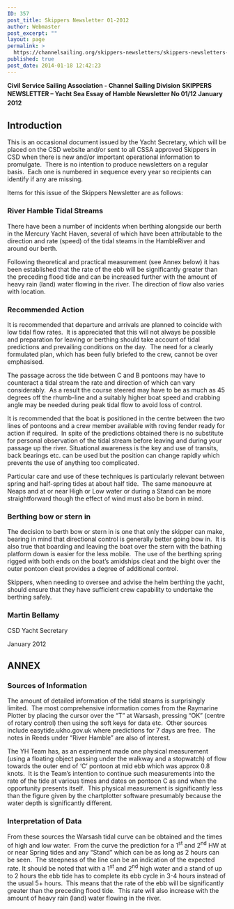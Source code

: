 ```yaml
---
ID: 357
post_title: Skippers Newsletter 01-2012
author: Webmaster
post_excerpt: ""
layout: page
permalink: >
  https://channelsailing.org/skippers-newsletters/skippers-newsletters-archive-for-2010-to-2014/skippers-newsletter-01-2012/
published: true
post_date: 2014-01-18 12:42:23
---
```

<b>Civil Service Sailing Association - Channel Sailing Division</b>
<b>SKIPPERS NEWSLETTER – Yacht Sea Essay of Hamble</b>
<b>Newsletter No 01/12</b>
<b style="line-height:1.5em;">January 2012</b>
<h2><b>Introduction</b></h2>
This is an occasional document issued by the Yacht Secretary, which will be placed on the CSD website and/or sent to all CSSA approved Skippers in CSD when there is new and/or important operational information to promulgate.  There is no intention to produce newsletters on a regular basis.  Each one is numbered in sequence every year so recipients can identify if any are missing.

Items for this issue of the Skippers Newsletter are as follows:
<h3><b>River Hamble Tidal Streams</b></h3>
There have been a number of incidents when berthing alongside our berth in the Mercury Yacht Haven, several of which have been attributable to the direction and rate (speed) of the tidal steams in the HambleRiver and around our berth.

Following theoretical and practical measurement (see Annex below) it has been established that the rate of the ebb will be significantly greater than the preceding flood tide and can be increased further with the amount of heavy rain (land) water flowing in the river. The direction of flow also varies with location.
<h3><b>Recommended Action</b></h3>
It is recommended that departure and arrivals are planned to coincide with low tidal flow rates.  It is appreciated that this will not always be possible and preparation for leaving or berthing should take account of tidal predictions and prevailing conditions on the day.  The need for a clearly formulated plan, which has been fully briefed to the crew, cannot be over emphasised.

The passage across the tide between C and B pontoons may have to counteract a tidal stream the rate and direction of which can vary considerably.  As a result the course steered may have to be as much as 45 degrees off the rhumb-line and a suitably higher boat speed and crabbing angle may be needed during peak tidal flow to avoid loss of control.

It is recommended that the boat is positioned in the centre between the two lines of pontoons and a crew member available with roving fender ready for action if required.  In spite of the predictions obtained there is no substitute for personal observation of the tidal stream before leaving and during your passage up the river. Situational awareness is the key and use of transits, back bearings etc. can be used but the position can change rapidly which prevents the use of anything too complicated.

Particular care and use of these techniques is particularly relevant between spring and half-spring tides at about half tide.  The same manoeuvre at Neaps and at or near High or Low water or during a Stand can be more straightforward though the effect of wind must also be born in mind.
<h3><b>Berthing bow or stern in</b></h3>
The decision to berth bow or stern in is one that only the skipper can make, bearing in mind that directional control is generally better going bow in.  It is also true that boarding and leaving the boat over the stern with the bathing platform down is easier for the less mobile.  The use of the berthing spring rigged with both ends on the boat’s amidships cleat and the bight over the outer pontoon cleat provides a degree of additional control.

Skippers, when needing to oversee and advise the helm berthing the yacht, should ensure that they have sufficient crew capability to undertake the berthing safely.
<h3><b>Martin Bellamy</b></h3>
CSD Yacht Secretary

January 2012
<h2><b>ANNEX</b></h2>
<h3><b>Sources of Information</b></h3>
The amount of detailed information of the tidal steams is surprisingly limited.  The most comprehensive information comes from the Raymarine Plotter by placing the cursor over the “T” at Warsash, pressing “OK” (centre of rotary control) then using the soft keys for data etc.  Other sources include easytide.ukho.gov.uk where predictions for 7 days are free.  The notes in Reeds under “River Hamble” are also of interest.

The YH Team has, as an experiment made one physical measurement (using a floating object passing under the walkway and a stopwatch) of flow towards the outer end of ‘C’ pontoon at mid ebb which was approx 0.8 knots.  It is the Team’s intention to continue such measurements into the rate of the tide at various times and dates on pontoon C as and when the opportunity presents itself.  This physical measurement is significantly less than the figure given by the chartplotter software presumably because the water depth is significantly different.
<h3><b>Interpretation of Data</b></h3>
From these sources the Warsash tidal curve can be obtained and the times of high and low water.  From the curve the prediction for a 1<sup>st</sup> and 2<sup>nd</sup> HW at or near Spring tides and any “Stand” which can be as long as 2 hours can be seen.  The steepness of the line can be an indication of the expected rate. It should be noted that with a 1<sup>st</sup> and 2<sup>nd</sup> high water and a stand of up to 2 hours the ebb tide has to complete its ebb cycle in 3-4 hours instead of the usual 5+ hours.  This means that the rate of the ebb will be significantly greater than the preceding flood tide.  This rate will also increase with the amount of heavy rain (land) water flowing in the river.